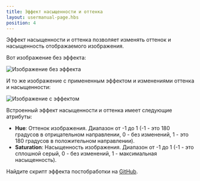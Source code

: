 ```yaml
---
title: Эффект насыщенности и оттенка
layout: usermanual-page.hbs
position: 4
---
```


Эффект насыщенности и оттенка позволяет изменять оттенок и насыщенность отображаемого изображения.

Вот изображение без эффекта:

![Изображение без эффекта][1]

И то же изображение с примененным эффектом и изменениями оттенка и насыщенности:

![Изображение с эффектом][2]

Встроенный эффект насыщенности и оттенка имеет следующие атрибуты:

* **Hue**: Оттенок изображения. Диапазон от -1 до 1 (-1 - это 180 градусов в отрицательном направлении, 0 - без изменений, 1 - это 180 градусов в положительном направлении).
* **Saturation**: Насыщенность изображения. Диапазон от -1 до 1 (-1 - это сплошной серый, 0 - без изменений, 1 - максимальная насыщенность).

Найдите скрипт эффекта постобработки на [GitHub][3].

[1]: /images/platform/posteffects/without_effects.png
[2]: /images/platform/posteffects/with_hue_saturation.png
[3]: https://github.com/playcanvas/engine/blob/main/scripts/posteffects/posteffect-huesaturation.js
